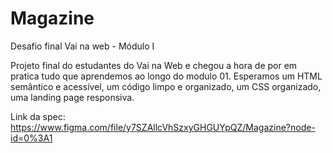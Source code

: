 # Magazine
Desafio final Vai na web - Módulo I

Projeto final do estudantes do Vai na Web e chegou a hora de por em pratica tudo que aprendemos ao longo do modulo 01. Esperamos um HTML semântico e acessível, um código limpo e organizado, um CSS organizado, uma landing page responsiva.

Link da spec: https://www.figma.com/file/y7SZAllcVhSzxyGHGUYpQZ/Magazine?node-id=0%3A1
